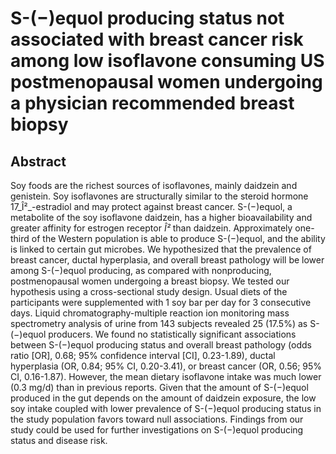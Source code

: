 # S-(−)equol producing status not associated with breast cancer risk among low isoflavone consuming US postmenopausal women undergoing a physician recommended breast biopsy

## Abstract

Soy foods are the richest sources of isoflavones, mainly daidzein and genistein. Soy isoflavones are structurally similar to the steroid hormone 17_Î²_-estradiol and may protect against breast cancer. S-(−)equol, a metabolite of the soy isoflavone daidzein, has a higher bioavailability and greater affinity for estrogen receptor _Î²_ than daidzein. Approximately one-third of the Western population is able to produce S-(−)equol, and the ability is linked to certain gut microbes. We hypothesized that the prevalence of breast cancer, ductal hyperplasia, and overall breast pathology will be lower among S-(−)equol producing, as compared with nonproducing, postmenopausal women undergoing a breast biopsy. We tested our hypothesis using a cross-sectional study design. Usual diets of the participants were supplemented with 1 soy bar per day for 3 consecutive days. Liquid chromatography-multiple reaction ion monitoring mass spectrometry analysis of urine from 143 subjects revealed 25 (17.5%) as S-(−)equol producers. We found no statistically significant associations between S-(−)equol producing status and overall breast pathology (odds ratio [OR], 0.68; 95% confidence interval [CI], 0.23-1.89), ductal hyperplasia (OR, 0.84; 95% CI, 0.20-3.41), or breast cancer (OR, 0.56; 95% CI, 0.16-1.87). However, the mean dietary isoflavone intake was much lower (0.3 mg/d) than in previous reports. Given that the amount of S-(−)equol produced in the gut depends on the amount of daidzein exposure, the low soy intake coupled with lower prevalence of S-(−)equol producing status in the study population favors toward null associations. Findings from our study could be used for further investigations on S-(−)equol producing status and disease risk.
